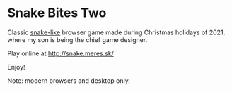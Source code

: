 # Snake Bites Two

Classic
[snake-like](https://en.wikipedia.org/wiki/Snake_(video_game_genre))
browser game made during Christmas holidays of 2021, where
my son is being the chief game designer.

Play online at http://snake.meres.sk/

Enjoy!

Note: modern browsers and desktop only.
